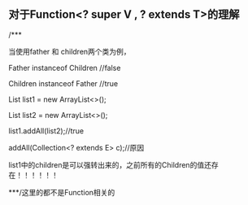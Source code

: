 ## 对于Function<? super V , ? extends T>的理解

/***

当使用father 和 children两个类为例，

Father instanceof Children //false

Children instanceof Father //true

List<Father> list1 = new ArrayList<>();

List<Children> list2 = new ArrayList<>();

list1.addAll(list2);//true

addAll(Collection<? extends E> c);//原因

list1中的children是可以强转出来的，之前所有的Children的值还存在！！！！！！

***/这里的都不是Function相关的